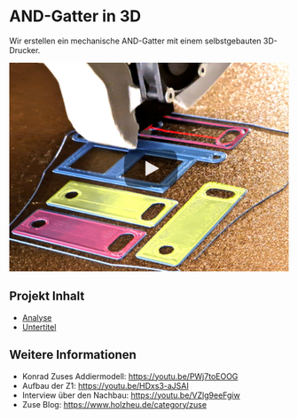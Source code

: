 # AND-Gatter in 3D

Wir erstellen ein mechanische AND-Gatter mit einem selbstgebauten 3D-Drucker.

[![AND-Gatter in 3D](https://github.com/michael-holzheu/AND-Gatter-in-3D/raw/main/Pictures/Titel-4-3.jpg)](https://youtu.be/PWj7toEOOG8)

## Projekt Inhalt

- [Analyse](https://github.com/michael-holzheu/AND-Gatter-in-3D/tree/main/Analysis/Analysis-de.md)
- [Untertitel](https://github.com/michael-holzheu/AND-Gatter-in-3D/tree/main/Subtitles)

## Weitere Informationen

- Konrad Zuses Addiermodell: https://youtu.be/PWj7toEOOG
- Aufbau der Z1: https://youtu.be/HDxs3-aJSAI
- Interview über den Nachbau: https://youtu.be/VZlg9eeFgiw
- Zuse Blog: https://www.holzheu.de/category/zuse
